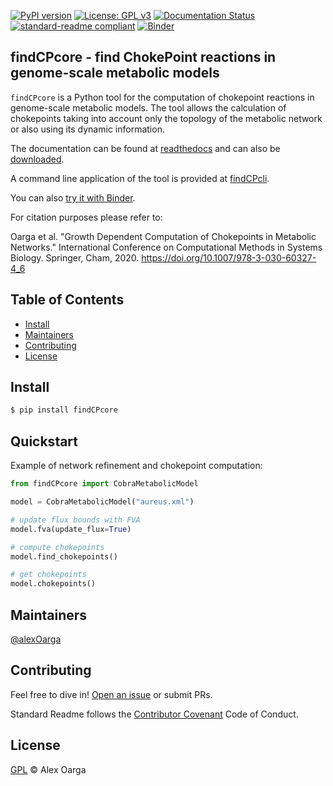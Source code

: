 

[![PyPI version](https://badge.fury.io/py/findCPcore.svg)](https://badge.fury.io/py/findCPcore) [![License: GPL v3](https://img.shields.io/badge/License-GPLv3-blue.svg)](https://www.gnu.org/licenses/gpl-3.0) [![Documentation Status](https://readthedocs.org/projects/findcpcore/badge/?version=latest)](https://findcpcore.readthedocs.io/en/latest/?badge=latest)		
[![standard-readme compliant](https://img.shields.io/badge/readme%20style-standard-brightgreen.svg)](https://github.com/RichardLitt/standard-readme) [![Binder](https://mybinder.org/badge_logo.svg)](https://mybinder.org/v2/gh/findCP/findCPcore/HEAD?filepath=docs%2Fsource%2FCORE.ipynb)

## findCPcore - find ChokePoint reactions in genome-scale metabolic models

```findCPcore``` is a Python tool for the computation of chokepoint reactions in genome-scale metabolic models. The tool allows the calculation of chokepoints taking into account only the topology of the metabolic network or also using its dynamic information.

The documentation can be found at [readthedocs](https://findcpcore.readthedocs.io/en/latest/) and can also be [downloaded](https://findcpcore.readthedocs.io/_/downloads/en/latest/pdf/).

A command line application of the tool is provided at [findCPcli](https://github.com/findCP/findCPcli).

You can also [try it with Binder](https://mybinder.org/v2/gh/findCP/findCPcore/HEAD?filepath=docs%2Fsource%2FCORE.ipynb).

For citation purposes please refer to:

Oarga et al. "Growth Dependent Computation of Chokepoints in Metabolic Networks." International Conference on Computational Methods in Systems Biology. Springer, Cham, 2020. https://doi.org/10.1007/978-3-030-60327-4_6

## Table of Contents
- [Install](#install)
- [Maintainers](#maintainers)
- [Contributing](#contributing)
- [License](#license)

## Install

```sh
$ pip install findCPcore
```

## Quickstart

Example of network refinement and chokepoint computation:

```python
from findCPcore import CobraMetabolicModel

model = CobraMetabolicModel("aureus.xml")

# update flux bounds with FVA
model.fva(update_flux=True)

# compute chokepoints
model.find_chokepoints()

# get chokepoints
model.chokepoints()
```

## Maintainers

[@alexOarga](https://github.com/alexOarga)

## Contributing

Feel free to dive in! [Open an issue](https://github.com/findCP/findCPcore/issues) or submit PRs.

Standard Readme follows the [Contributor Covenant](http://contributor-covenant.org/version/1/3/0/) Code of Conduct.

## License

[GPL](LICENSE) © Alex Oarga

